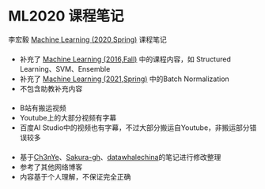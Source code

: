 # ML2020 课程笔记

李宏毅 [Machine Learning (2020,Spring)](http://speech.ee.ntu.edu.tw/~tlkagk/courses_ML20.html) 课程笔记

#### 

- 补充了 [Machine Learning (2016,Fall)](http://speech.ee.ntu.edu.tw/~tlkagk/courses_ML16.html) 中的课程内容，如 Structured Learning、SVM、Ensemble
- 补充了 [Machine Learning (2021,Spring)](https://speech.ee.ntu.edu.tw/~hylee/ml/2021-spring.html) 中的Batch Normalization
- 不包含助教补充内容

#### 


- B站有搬运视频
- Youtube上的大部分视频有字幕
- 百度AI Studio中的视频也有字幕，不过大部分搬运自Youtube，非搬运部分错误较多

#### 


- 基于[Ch3nYe](https://github.com/Ch3nYe/ML-notes/tree/main/note-md)、[Sakura-gh](https://github.com/Sakura-gh/ML-notes)、[datawhalechina](https://github.com/datawhalechina/leeml-notes)的笔记进行修改整理
- 参考了其他网络博客
- 内容基于个人理解，不保证完全正确

  
